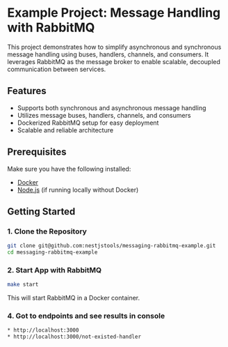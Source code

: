 # Example Project: Message Handling with RabbitMQ

This project demonstrates how to simplify asynchronous and synchronous message handling using buses, handlers, channels, and consumers. It leverages RabbitMQ as the message broker to enable scalable, decoupled communication between services.

## Features
- Supports both synchronous and asynchronous message handling
- Utilizes message buses, handlers, channels, and consumers
- Dockerized RabbitMQ setup for easy deployment
- Scalable and reliable architecture

## Prerequisites
Make sure you have the following installed:
- [Docker](https://www.docker.com/get-started)
- [Node.js](https://nodejs.org/) (if running locally without Docker)

## Getting Started

### 1. Clone the Repository
```sh
git clone git@github.com:nestjstools/messaging-rabbitmq-example.git
cd messaging-rabbitmq-example
```

### 2. Start App with RabbitMQ
```sh
make start
```
This will start RabbitMQ in a Docker container.


### 4. Got to endpoints and see results in console
```sh
* http://localhost:3000
* http://localhost:3000/not-existed-handler
```
